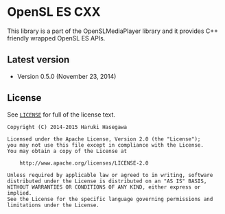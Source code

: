 OpenSL ES CXX
============

This library is a part of the OpenSLMediaPlayer library and it provides C++ friendly wrapped OpenSL ES APIs.

Latest version
---

- Version 0.5.0  (November 23, 2014)

License
---

See [`LICENSE`](LICENSE) for full of the license text.


    Copyright (C) 2014-2015 Haruki Hasegawa

    Licensed under the Apache License, Version 2.0 (the "License");
    you may not use this file except in compliance with the License.
    You may obtain a copy of the License at

        http://www.apache.org/licenses/LICENSE-2.0

    Unless required by applicable law or agreed to in writing, software
    distributed under the License is distributed on an "AS IS" BASIS,
    WITHOUT WARRANTIES OR CONDITIONS OF ANY KIND, either express or implied.
    See the License for the specific language governing permissions and
    limitations under the License.
